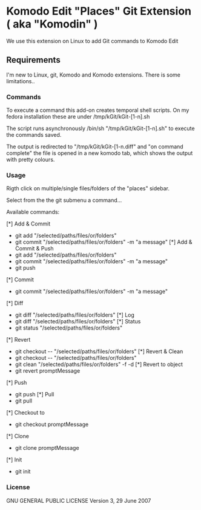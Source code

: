 Komodo Edit "Places" Git Extension ( aka "Komodin" )
=============

We use this extension on Linux to add Git commands to Komodo Edit

Requirements
------------

I'm new to Linux, git, Komodo and Komodo extensions. There is some limitations..

### Commands

To execute a command this add-on creates temporal shell scripts.
On my fedora installation these are under /tmp/kGit/kGit-[1-n].sh

The script runs asynchronously /bin/sh "/tmp/kGit/kGit-[1-n].sh"
to execute the commands saved.

The output is redirected to "/tmp/kGit/kGit-[1-n.diff" and
"on command complete" the file is opened in a new komodo tab, which shows
the output with pretty colours.

### Usage

Rigth click on multiple/single files/folders of the "places" sidebar.

Select from the the git submenu a command...

Available commands:

[*] Add & Commit
 - git add "/selected/paths/files/or/folders"
 - git commit "/selected/paths/files/or/folders" -m "a message"
[*] Add & Commit & Push
 - git add "/selected/paths/files/or/folders"
 - git commit "/selected/paths/files/or/folders" -m "a message"
 - git push

[*] Commit
 - git commit "/selected/paths/files/or/folders" -m "a message"
 
[*] Diff
 - git diff "/selected/paths/files/or/folders"
[*] Log
 - git diff "/selected/paths/files/or/folders"
[*] Status
 - git status "/selected/paths/files/or/folders"
 
[*] Revert
 - git checkout -- "/selected/paths/files/or/folders"
[*] Revert & Clean
 - git checkout -- "/selected/paths/files/or/folders"
 - git clean "/selected/paths/files/or/folders" -f -d
[*] Revert to object
  - git revert promptMessage
  
[*] Push
 - git push
[*] Pull
 - git pull
 
[*] Checkout to
  - git checkout promptMessage

[*] Clone
 - git clone promptMessage
 
[*] Init
 - git init
 
 
### License

 GNU GENERAL PUBLIC LICENSE Version 3, 29 June 2007